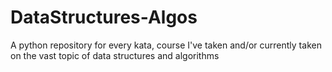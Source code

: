 # DataStructures-Algos
A python repository for every kata, course I've taken and/or currently taken on the vast topic of data structures and algorithms
